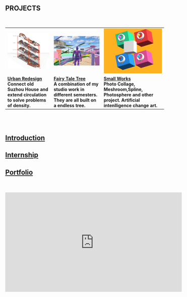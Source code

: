## <strong>PROJECTS<strong> <br>
  <br>
<table style="width:100%; border-collapse: collapse; border: none;">
  <tr style="border: none;">
	<td><a href="https://dongzhsarry.github.io/Sarry/suzhou"><img alt="1" src="https://github.com/dongzhSarry/Sarry/blob/gh-pages/files/suzhou.jpg?raw=true" width="620"></a></td>
	<td><a href="https://dongzhsarry.github.io/Sarry/fairytree"><img alt="2" src="https://github.com/dongzhSarry/Sarry/blob/gh-pages/files/fairytree.jpg?raw=true" width="400"></a></td>
	<td><a href="https://dongzhsarry.github.io/Sarry/spline"><img alt="3" src="https://github.com/dongzhSarry/Sarry/blob/gh-pages/files/spline.jpg?raw=true" width="300"></a></td>
 </tr>
<tr style="border: none;">
<td><a href="(https://dongzhsarry.github.io/Sarry/suzhou"><b><strong>Urban Redesign</strong></a></b>   <br/>Connect old Suzhou House and extend circulation to solve problems of density.</td>
	<td><a href="(https://dongzhsarry.github.io/Sarry/fairytree"><b><strong>Fairy Tale Tree</strong></a></b>    <br/>A combination of my studio work in different semesters. They are all built on a endless tree. </td>
	<td><a href="https://dongzhsarry.github.io/Sarry/spline"><b><strong>Small Works</strong></a></b>    <br/>Photo Collage, Meshroom,Spline, Photosphere and other project. Artificial intenlligence  change art.</td>
	 </tr>
      </table>
<br>
<br>

## <strong>[Introduction](https://dongzhsarry.github.io/Sarry/me)<strong>

	
## <strong>[Internship](https://dongzhsarry.github.io/Sarry/internship)<strong>
  

## <strong>[Portfolio](https://dongzhsarry.github.io/Sarry/portfolio)<strong>
	
<br>  
<br>
<iframe width="560" height="315" src="https://www.youtube.com/embed/aF9cKedBpz4" title="YouTube video player" frameborder="0" allow="accelerometer; autoplay; clipboard-write; encrypted-media; gyroscope; picture-in-picture" allowfullscreen></iframe>
  

  
